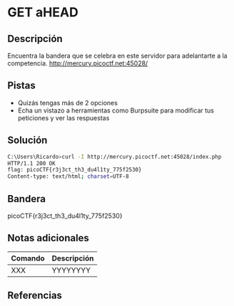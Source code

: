 # GET aHEAD

## Descripción
Encuentra la bandera que se celebra en este servidor para adelantarte a la competencia.
http://mercury.picoctf.net:45028/

## Pistas
- Quizás tengas más de 2 opciones
- Echa un vistazo a herramientas como Burpsuite para modificar tus peticiones y ver las respuestas

## Solución
```bash
C:\Users\Ricardo>curl -I http://mercury.picoctf.net:45028/index.php
HTTP/1.1 200 OK
flag: picoCTF{r3j3ct_th3_du4l1ty_775f2530}
Content-type: text/html; charset=UTF-8
```

## Bandera
picoCTF{r3j3ct_th3_du4l1ty_775f2530}

## Notas adicionales
| Comando | Descripción |
|--------|--------|
| XXX | YYYYYYYY |

## Referencias
